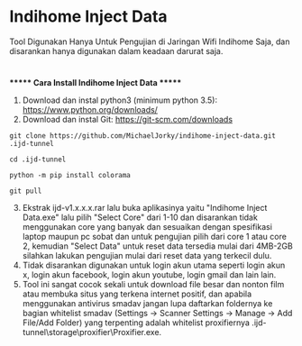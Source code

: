 # Indihome Inject Data
Tool Digunakan Hanya Untuk Pengujian di Jaringan Wifi Indihome Saja, dan disarankan hanya digunakan dalam keadaan darurat saja.
#
<b>***** Cara Install Indihome Inject Data *****</b>

1. Download dan instal python3 (minimum python 3.5): https://www.python.org/downloads/
2. Download dan instal Git: https://git-scm.com/downloads
```
git clone https://github.com/MichaelJorky/indihome-inject-data.git .ijd-tunnel
```
```
cd .ijd-tunnel
```
```
python -m pip install colorama
```
```
git pull
```
3. Ekstrak ijd-v1.x.x.x.rar lalu buka aplikasinya yaitu "Indihome Inject Data.exe" lalu pilih "Select Core" dari 1-10 dan disarankan tidak menggunakan core yang banyak dan sesuaikan dengan spesifikasi laptop maupun pc sobat dan untuk pengujian pilih dari core 1 atau core 2, kemudian "Select Data" untuk reset data tersedia mulai dari 4MB-2GB silahkan lakukan pengujian mulai dari reset data yang terkecil dulu.
4. Tidak disarankan digunakan untuk login akun utama seperti login akun x, login akun facebook, login akun youtube, login gmail dan lain lain.
5. Tool ini sangat cocok sekali untuk download file besar dan nonton film atau membuka situs yang terkena internet positif, dan apabila menggunakan antivirus smadav jangan lupa daftarkan foldernya ke bagian whitelist smadav (Settings -> Scanner Settings -> Manage -> Add File/Add Folder) yang terpenting adalah whitelist proxifiernya .ijd-tunnel\storage\proxifier\Proxifier.exe.
